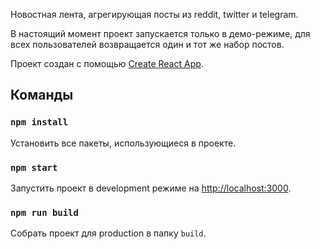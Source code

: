 Новостная лента, агрегирующая посты из reddit, twitter и telegram.

В настоящий момент проект запускается только в демо-режиме, для всех пользователей возвращается один и тот же набор постов.

Проект создан с помощью [Create React App](https://github.com/facebook/create-react-app).

## Команды

### `npm install`

Установить все пакеты, использующиеся в проекте.

### `npm start`

Запустить проект в development режиме на [http://localhost:3000](http://localhost:3000).


### `npm run build`

Собрать проект для production в папку  `build`.<br />


